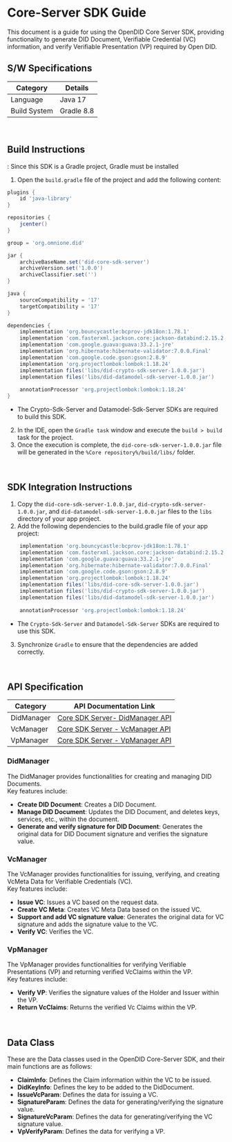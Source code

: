 # Core-Server SDK Guide
This document is a guide for using the OpenDID Core Server SDK, providing functionality to generate DID Document, Verifiable Credential (VC) information, and verify Verifiable Presentation (VP) required by Open DID.


## S/W Specifications
| Category | Details                |
|------|----------------------------|
| Language  | Java 17|
| Build System  | Gradle 8.8 |

<br>

## Build Instructions
: Since this SDK is a Gradle project, Gradle must be installed
1. Open the `build.gradle` file of the project and add the following content:
```groovy
plugins {
    id 'java-library'
}

repositories {
    jcenter()
}

group = 'org.omnione.did'

jar {
    archiveBaseName.set('did-core-sdk-server') 
    archiveVersion.set('1.0.0')
    archiveClassifier.set('') 
}

java {
    sourceCompatibility = '17'
    targetCompatibility = '17'
}

dependencies {
    implementation 'org.bouncycastle:bcprov-jdk18on:1.78.1'
    implementation 'com.fasterxml.jackson.core:jackson-databind:2.15.2'
    implementation 'com.google.guava:guava:33.2.1-jre'
    implementation 'org.hibernate:hibernate-validator:7.0.0.Final'
    implementation 'com.google.code.gson:gson:2.8.9'
    implementation 'org.projectlombok:lombok:1.18.24'
    implementation files('libs/did-crypto-sdk-server-1.0.0.jar')
    implementation files('libs/did-datamodel-sdk-server-1.0.0.jar')
	
    annotationProcessor 'org.projectlombok:lombok:1.18.24'
}
```
* The Crypto-Sdk-Server and Datamodel-Sdk-Server SDKs are required to build this SDK.
2. In the IDE, open the `Gradle task` window and execute the `build > build` task for the project.
3. Once the execution is complete, the `did-core-sdk-server-1.0.0.jar` file will be generated in the `%Core repository%/build/libs/` folder.

<br>

## SDK Integration Instructions
1. Copy the `did-core-sdk-server-1.0.0.jar`, `did-crypto-sdk-server-1.0.0.jar`, and `did-datamodel-sdk-server-1.0.0.jar` files to the `libs` directory of your app project.
2. Add the following dependencies to the build.gradle file of your app project:

```groovy
    implementation 'org.bouncycastle:bcprov-jdk18on:1.78.1'
    implementation 'com.fasterxml.jackson.core:jackson-databind:2.15.2'
    implementation 'com.google.guava:guava:33.2.1-jre'
    implementation 'org.hibernate:hibernate-validator:7.0.0.Final'
    implementation 'com.google.code.gson:gson:2.8.9'
    implementation 'org.projectlombok:lombok:1.18.24'
    implementation files('libs/did-core-sdk-server-1.0.0.jar')
    implementation files('libs/did-crypto-sdk-server-1.0.0.jar')
    implementation files('libs/did-datamodel-sdk-server-1.0.0.jar')
	
    annotationProcessor 'org.projectlombok:lombok:1.18.24'
```
* The `Crypto-Sdk-Server` and `Datamodel-Sdk-Server` SDKs are required to use this SDK.
3. Synchronize `Gradle` to ensure that the dependencies are added correctly.

<br>

## API Specification
| Category | API Documentation Link |
|------|----------------------------|
| DidManager  | [Core SDK Server- DidManager API](../../docs/CORE_SDK_SERVER_API.md) |
| VcManager  | [Core SDK Server - VcManager API](../../docs/CORE_SDK_SERVER_API.md) |
| VpManager  | [Core SDK Server - VpManager API](../../docs/CORE_SDK_SERVER_API.md)  |

### DidManager
The DidManager provides functionalities for creating and managing DID Documents.<br>
Key features include:

* <b>Create DID Document</b>: Creates a DID Document.
* <b>Manage DID Document</b>: Updates the DID Document, and deletes keys, services, etc., within the document.
* <b>Generate and verify signature for DID Document</b>: Generates the original data for DID Document signature and verifies the signature value.
  
### VcManager
The VcManager provides functionalities for issuing, verifying, and creating VcMeta Data for Verifiable Credentials (VC).<br>
Key features include:

* <b>Issue VC</b>: Issues a VC based on the request data.
* <b>Create VC Meta</b>: Creates VC Meta Data based on the issued VC.
* <b>Support and add VC signature value</b>: Generates the original data for VC signature and adds the signature value to the VC.
* <b>Verify VC</b>: Verifies the VC.

### VpManager
The VpManager provides functionalities for verifying Verifiable Presentations (VP) and returning verified VcClaims within the VP.<br>
Key features include:

* <b>Verify VP</b>: Verifies the signature values of the Holder and Issuer within the VP.
* <b>Return VcClaims</b>: Returns the verified Vc Claims within the VP.

<br/>

## Data Class
These are the Data classes used in the OpenDID Core-Server SDK, and their main functions are as follows:
* <b>ClaimInfo</b>: Defines the Claim information within the VC to be issued.
* <b>DidKeyInfo</b>: Defines the key to be added to the DidDocument.
* <b>IssueVcParam</b>: Defines the data for issuing a VC.
* <b>SignatureParam</b>: Defines the data for generating/verifying the signature value.
* <b>SignatureVcParam</b>: Defines the data for generating/verifying the VC signature value.
* <b>VpVerifyParam</b>: Defines the data for verifying a VP.